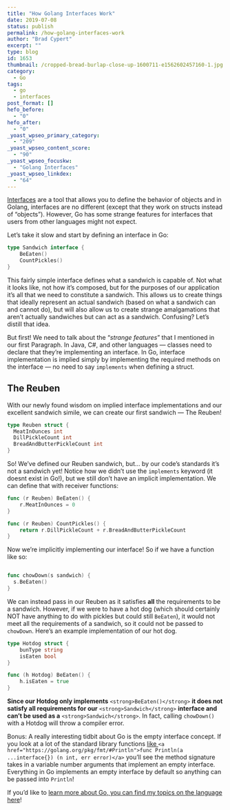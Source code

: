 ```yaml
---
title: "How Golang Interfaces Work"
date: 2019-07-08
status: publish
permalink: /how-golang-interfaces-work
author: "Brad Cypert"
excerpt: ""
type: blog
id: 1653
thumbnail: /cropped-bread-burlap-close-up-1600711-e1562602457160-1.jpg
category:
  - Go
tags:
  - go
  - interfaces
post_format: []
hefo_before:
  - "0"
hefo_after:
  - "0"
_yoast_wpseo_primary_category:
  - "209"
_yoast_wpseo_content_score:
  - "90"
_yoast_wpseo_focuskw:
  - "Golang Interfaces"
_yoast_wpseo_linkdex:
  - "64"
---
```


[Interfaces](https://gobyexample.com/interfaces) are a tool that allows you to define the behavior of objects and in Golang, interfaces are no different (except that they work on structs instead of “objects”). However, Go has some strange features for interfaces that users from other languages might not expect.

Let’s take it slow and start by defining an interface in Go:

```go
type Sandwich interface {
    BeEaten()
    CountPickles()
}
```

This fairly simple interface defines what a sandwich is capable of. Not what it looks like, not how it’s composed, but for the purposes of our application it’s all that we need to constitute a sandwich. This allows us to create things that ideally represent an actual sandwich (based on what a sandwich can and cannot do), but will also allow us to create strange amalgamations that aren’t actually sandwiches but can act as a sandwich. Confusing? Let’s distill that idea.

But first! We need to talk about the “_strange features_” that I mentioned in our first Paragraph. In Java, C#, and other languages — classes need to declare that they’re implementing an interface. In Go, interface implementation is implied simply by implementing the required methods on the interface — no need to say `implements` when defining a struct.

## The Reuben

With our newly found wisdom on implied interface implementations and our excellent sandwich simile, we can create our first sandwich — The Reuben!

```go
type Reuben struct {
  MeatInOunces int
  DillPickleCount int
  BreadAndButterPickleCount int
}

```

So! We’ve defined our Reuben sandwich, but… by our code’s standards it’s not a sandwich yet! Notice how we didn’t use the `implements` keyword (it doesnt exist in Go!), but we still don’t have an implicit implementation. We can define that with receiver functions:

```go
func (r Reuben) BeEaten() {
    r.MeatInOunces = 0
}

func (r Reuben) CountPickles() {
    return r.DillPickleCount + r.BreadAndButterPickleCount
}
```

Now we’re implicitly implementing our interface! So if we have a function like so:

```go

func chowDown(s sandwich) {
  s.BeEaten()
}

```

We can instead pass in our Reuben as it satisfies **all** the requirements to be a sandwich. However, if we were to have a hot dog (which should certainly NOT have anything to do with pickles but could still `BeEaten`), it would not meet all the requirements of a sandwich, so it could not be passed to `chowDown`. Here’s an example implementation of our hot dog.

```go
type Hotdog struct {
    bunType string
    isEaten bool
}

func (h Hotdog) BeEaten() {
    h.isEaten = true
}
```

**Since our Hotdog only implements** `<strong>BeEaten()</strong>` **it does not satisfy all requirements for our** `<strong>Sandwich</strong>` **interface and can’t be used as a** `<strong>Sandwich</strong>`. In fact, calling `chowDown()` with a Hotdog will throw a compiler error.

Bonus: A really interesting tidbit about Go is the empty interface concept. If you look at a lot of the standard library functions [like ](https://golang.org/pkg/fmt/#Println)`<a href="https://golang.org/pkg/fmt/#Println">func Println(a ...interface{}) (n int, err error)</a>` you’ll see the method signature takes in a variable number arguments that implement an empty interface. Everything in Go implements an empty interface by default so anything can be passed into `Println`!

If you’d like to [learn more about Go, you can find my topics on the language here](/tags/go)!
